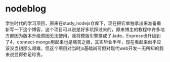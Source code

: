# nodeblog
学生时代的学习项目，原来在study_nodejs仓库下，现在把它单独拿出来准备重新写一下这个博客，这个项目可以说是好多坑踩过来的，原来博主的教程中许多地方都因为版本升级原因无法使用，我将模版引擎换成了Jade，Express也升级到了4。connect-mongo用起来也是痛苦之极，其实毕业半年，现在看起来似乎应该没当初那么艰难，但这个项目对当时js基础尚可但对现代web开发一无所知的我来说显得弥足珍贵。
